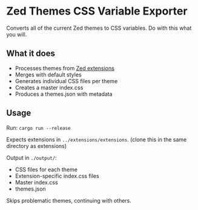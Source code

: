 # Zed Themes CSS Variable Exporter

Converts all of the current Zed themes to CSS variables. Do with this what you will.

## What it does

- Processes themes from [Zed extensions](https://github.com/zed-industries/extensions)
- Merges with default styles
- Generates individual CSS files per theme
- Creates a master index.css
- Produces a themes.json with metadata

## Usage

Run: `cargo run --release`

Expects extensions in `../extensions/extensions`. (clone this in the same directory as extensions)

Output in `./output/`:
- CSS files for each theme
- Extension-specific index.css files
- Master index.css
- themes.json

Skips problematic themes, continuing with others.
